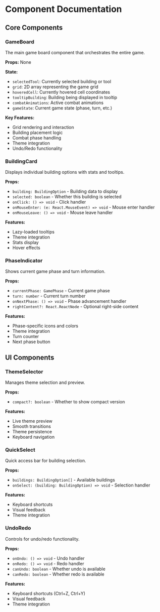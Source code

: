 # Component Documentation

## Core Components

### GameBoard
The main game board component that orchestrates the entire game.

**Props:** None

**State:**
- `selectedTool`: Currently selected building or tool
- `grid`: 2D array representing the game grid
- `hoveredCell`: Currently hovered cell coordinates
- `tooltipBuilding`: Building being displayed in tooltip
- `combatAnimations`: Active combat animations
- `gameState`: Current game state (phase, turn, etc.)

**Key Features:**
- Grid rendering and interaction
- Building placement logic
- Combat phase handling
- Theme integration
- Undo/Redo functionality

### BuildingCard
Displays individual building options with stats and tooltips.

**Props:**
- `building: BuildingOption` - Building data to display
- `selected: boolean` - Whether this building is selected
- `onClick: () => void` - Click handler
- `onMouseEnter: (e: React.MouseEvent) => void` - Mouse enter handler
- `onMouseLeave: () => void` - Mouse leave handler

**Features:**
- Lazy-loaded tooltips
- Theme integration
- Stats display
- Hover effects

### PhaseIndicator
Shows current game phase and turn information.

**Props:**
- `currentPhase: GamePhase` - Current game phase
- `turn: number` - Current turn number
- `onNextPhase: () => void` - Phase advancement handler
- `rightContent?: React.ReactNode` - Optional right-side content

**Features:**
- Phase-specific icons and colors
- Theme integration
- Turn counter
- Next phase button

## UI Components

### ThemeSelector
Manages theme selection and preview.

**Props:**
- `compact?: boolean` - Whether to show compact version

**Features:**
- Live theme preview
- Smooth transitions
- Theme persistence
- Keyboard navigation

### QuickSelect
Quick access bar for building selection.

**Props:**
- `buildings: BuildingOption[]` - Available buildings
- `onSelect: (building: BuildingOption) => void` - Selection handler

**Features:**
- Keyboard shortcuts
- Visual feedback
- Theme integration

### UndoRedo
Controls for undo/redo functionality.

**Props:**
- `onUndo: () => void` - Undo handler
- `onRedo: () => void` - Redo handler
- `canUndo: boolean` - Whether undo is available
- `canRedo: boolean` - Whether redo is available

**Features:**
- Keyboard shortcuts (Ctrl+Z, Ctrl+Y)
- Visual feedback
- Theme integration